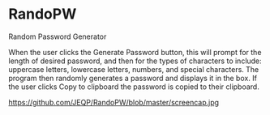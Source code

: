 # RandoPW
Random Password Generator

When the user clicks the Generate Password button, this will prompt for the length of desired password, and then for the types of characters to include: uppercase letters, lowercase letters, numbers, and special characters. 
The program then randomly generates a password and displays it in the box. 
If the user clicks Copy to clipboard the password is copied to their clipboard.

https://github.com/JEQP/RandoPW/blob/master/screencap.jpg
